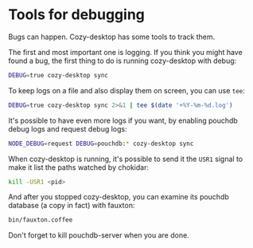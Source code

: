 Tools for debugging
===================

Bugs can happen. Cozy-desktop has some tools to track them.

The first and most important one is logging. If you think you might have found
a bug, the first thing to do is running cozy-desktop with debug:

```bash
DEBUG=true cozy-desktop sync
```

To keep logs on a file and also display them on screen, you can use `tee`:

```bash
DEBUG=true cozy-desktop sync 2>&1 | tee $(date '+%Y-%m-%d.log')
```

It's possible to have even more logs if you want, by enabling pouchdb debug
logs and request debug logs:

```bash
NODE_DEBUG=request DEBUG=pouchdb:* cozy-desktop sync
```

When cozy-desktop is running, it's possible to send it the `USR1` signal to
make it list the paths watched by chokidar:

```bash
kill -USR1 <pid>
```

And after you stopped cozy-desktop, you can examine its pouchdb database (a
copy in fact) with fauxton:

```bash
bin/fauxton.coffee
```

Don't forget to kill pouchdb-server when you are done.
